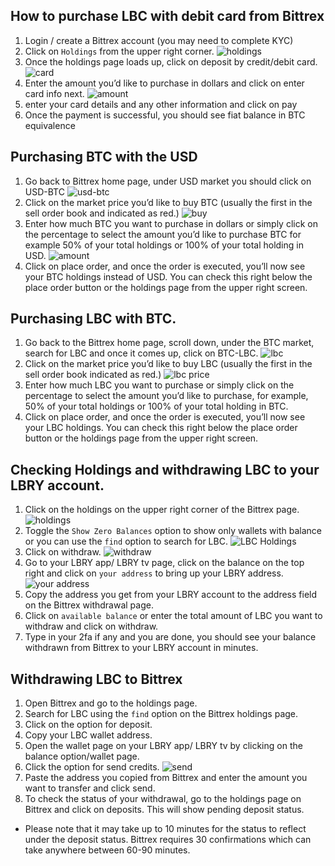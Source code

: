 ## How to purchase LBC with debit card from Bittrex
1. Login / create a Bittrex account (you may need to complete KYC)
2. Click on `Holdings` from the upper right corner. 
![holdings](https://spee.ch/@lbrysh:6/holdings.jpg)
3. Once the holdings page loads up, click on deposit by credit/debit card.
![card](https://spee.ch/@lbrysh:6/cards.jpg)
4. Enter the amount you’d like to purchase in dollars and click on enter card info next.
![amount](https://spee.ch/@lbrysh:6/amount.jpg)
5. enter your card details and any other information and click on pay
6. Once the payment is successful, you should see fiat balance in BTC equivalence

## Purchasing BTC with the USD
1. Go back to Bittrex home page, under USD market you should click on USD-BTC
![usd-btc](https://spee.ch/@lbrysh:6/usd.jpg)
2. Click on the market price you’d like to buy BTC (usually the first in the sell order book and indicated as red.)
![buy](https://spee.ch/@lbrysh:6/buy.jpg)
3. Enter how much BTC you want to purchase in dollars or simply click on the percentage to select the amount you’d like to purchase BTC for example 50% of your total holdings or 100% of your total holding in USD.
![amount](https://spee.ch/@lbrysh:6/amount1.jpg)
4. Click on place order, and once the order is executed, you’ll now see your BTC holdings instead of USD. You can check this right below the place order button or the holdings page from the upper right screen.

## Purchasing LBC with BTC.
1. Go back to the Bittrex home page, scroll down, under the BTC market, search for LBC and once it comes up, click on BTC-LBC.
![lbc](https://spee.ch/@lbrysh:6/lbc1.jpg)
2. Click on the market price you’d like to buy LBC (usually the first in the sell order book indicated as red.)
![lbc price](https://spee.ch/@lbrysh:6/buy-lbc.jpg)
3. Enter how much LBC you want to purchase or simply click on the percentage to select the amount you’d like to purchase, for example, 50% of your total holdings or 100% of your total holding in BTC.
4. Click on place order, and once the order is executed, you’ll now see your LBC holdings. You can check this right below the place order button or the holdings page from the upper right screen.

## Checking Holdings and withdrawing LBC to your LBRY account.
1. Click on the holdings on the upper right corner of the Bittrex page.
![holdings](https://spee.ch/@lbrysh:6/holdings.jpg)
2. Toggle the `Show Zero Balances` option to show only wallets with balance or you can use the `find` option to search for LBC.
![LBC Holdings](https://spee.ch/@lbrysh:6/lbc-holding.jpg)
3. Click on withdraw.
![withdraw](https://spee.ch/@lbrysh:6/withdraw.jpg)
4. Go to your LBRY app/ LBRY tv page, click on the balance on the top right and click on `your address` to bring up your LBRY address.
![your address](https://spee.ch/@lbrysh:6/your-addres.jpg)
5. Copy the address you get from your LBRY account to the address field on the Bittrex withdrawal page.
6. Click on `available balance` or enter the total amount of LBC you want to withdraw and click on withdraw.
7. Type in your 2fa if any and you are done, you should see your balance withdrawn from Bittrex to your LBRY account in minutes.

## Withdrawing LBC to Bittrex
1. Open Bittrex and go to the holdings page.
2. Search for LBC using the `find` option on the Bittrex holdings page.
3. Click on the option for deposit.
4. Copy your LBC wallet address.
5. Open the wallet page on your LBRY app/ LBRY tv by clicking on the balance option/wallet page.
6. Click the option for send credits.
![send](https://spee.ch/@lbrysh:6/send.jpg)
7. Paste the address you copied from Bittrex and enter the amount you want to transfer and click send.
8. To check the status of your withdrawal, go to the holdings page on Bittrex and click on deposits. This will show pending deposit status.

* Please note that it may take up to 10 minutes for the status to reflect under the deposit status. Bittrex requires 30 confirmations which can take anywhere between 60-90 minutes.
